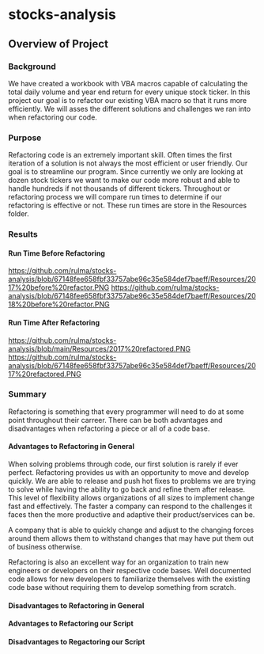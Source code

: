 # stocks-analysis

## Overview of Project

### Background

We have created a workbook with VBA macros capable of calculating the total daily volume and year end return for every unique stock ticker.  In this project our goal is to refactor our existing VBA macro so that it runs more efficiently. We will asses the different solutions and challenges we ran into when refactoring our code.

### Purpose

Refactoring code is an extremely important skill. Often times the first iteration of a solution is not always the most efficient or user friendly. Our goal is to streamline our program. Since currently we only are looking at dozen stock tickers we want to make our code more robust and able to handle hundreds if not thousands of different tickers. Throughout or refactoring process we will compare run times to determine if our refactoring is effective or not. These run times are store in the Resources folder.

### Results

#### Run Time Before Refactoring

https://github.com/rulma/stocks-analysis/blob/67148fee658fbf33757abe96c35e584def7baeff/Resources/2017%20before%20refactor.PNG
https://github.com/rulma/stocks-analysis/blob/67148fee658fbf33757abe96c35e584def7baeff/Resources/2018%20before%20refactor.PNG



#### Run Time After Refactoring
https://github.com/rulma/stocks-analysis/blob/main/Resources/2017%20refactored.PNG
https://github.com/rulma/stocks-analysis/blob/67148fee658fbf33757abe96c35e584def7baeff/Resources/2017%20refactored.PNG
### Summary

Refactoring is something that every programmer will need to do at some point throughout their carreer. There can be both advantages and disadvantages when refactoring a piece or all of a code base. 

#### Advantages to Refactoring in General

When solving problems through code, our first solution is rarely if ever perfect. Refactoring provides us with an opportunity to move and develop quickly. We are able to release and push hot fixes to problems we are trying to solve while having the ability to go back and refine them after release. This level of flexibility allows organizations of all sizes to implement change fast and effectively. The faster a company can respond to the challenges it faces then the more productive and adaptive their product/services can be.

A company that is able to quickly change and adjust to the changing forces around them allows them to withstand changes that may have put them out of business otherwise. 

Refactoring is also an excellent way for an organization to train new engineers or developers on their respective code bases. Well documented code allows for new developers to familiarize themselves with the existing code base without requiring them to develop something from scratch.
#### Disadvantages to Refactoring in General

#### Advantages to Refactoring our Script

#### Disadvantages to Regactoring our Script

